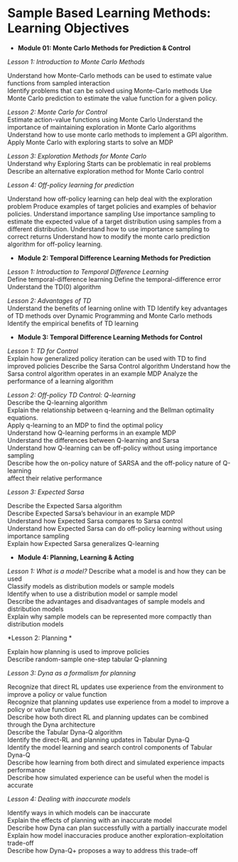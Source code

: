 # Sample Based Learning Methods: Learning Objectives

- **Module 01: Monte Carlo Methods for Prediction & Control**  

*Lesson 1: Introduction to Monte Carlo Methods*  

Understand how Monte-Carlo methods can be used to estimate value functions from
sampled interaction  
Identify problems that can be solved using Monte-Carlo methods
Use Monte Carlo prediction to estimate the value function for a given policy.  

*Lesson 2: Monte Carlo for Control*  
Estimate action-value functions using Monte Carlo
Understand the importance of maintaining exploration in Monte Carlo algorithms
Understand how to use monte carlo methods to implement a GPI algorithm.
Apply Monte Carlo with exploring starts to solve an MDP  

*Lesson 3: Exploration Methods for Monte Carlo*  
Understand why Exploring Starts can be problematic in real problems
Describe an alternative exploration method for Monte Carlo control  

*Lesson 4: Off-policy learning for prediction*  

Understand how off-policy learning can help deal with the exploration problem
Produce examples of target policies and examples of behavior policies.
Understand importance sampling
Use importance sampling to estimate the expected value of a target distribution using
samples from a different distribution.
Understand how to use importance sampling to correct returns
Understand how to modify the monte carlo prediction algorithm for off-policy learning.

- **Module 2: Temporal Difference Learning Methods for Prediction**  

*Lesson 1: Introduction to Temporal Difference Learning*  
Define temporal-difference learning
Define the temporal-difference error
Understand the TD(0) algorithm  

*Lesson 2: Advantages of TD*  
Understand the benefits of learning online with TD
Identify key advantages of TD methods over Dynamic Programming and Monte Carlo
methods
Identify the empirical benefits of TD learning

- **Module 3: Temporal Difference Learning Methods for Control**  

*Lesson 1: TD for Control*  
Explain how generalized policy iteration can be used with TD to find improved policies
Describe the Sarsa Control algorithm
Understand how the Sarsa control algorithm operates in an example MDP
Analyze the performance of a learning algorithm  

*Lesson 2: Off-policy TD Control: Q-learning*  
Describe the Q-learning algorithm  
Explain the relationship between q-learning and the Bellman optimality equations.    
Apply q-learning to an MDP to find the optimal policy  
Understand how Q-learning performs in an example MDP  
Understand the differences between Q-learning and Sarsa  
Understand how Q-learning can be off-policy without using importance sampling  
Describe how the on-policy nature of SARSA and the off-policy nature of Q-learning  
affect their relative performance  

*Lesson 3: Expected Sarsa*    

Describe the Expected Sarsa algorithm  
Describe Expected Sarsa’s behaviour in an example MDP  
Understand how Expected Sarsa compares to Sarsa control  
Understand how Expected Sarsa can do off-policy learning without using importance sampling  
Explain how Expected Sarsa generalizes Q-learning  

- **Module 4: Planning, Learning & Acting**  

*Lesson 1: What is a model?*
Describe what a model is and how they can be used    
Classify models as distribution models or sample models  
Identify when to use a distribution model or sample model  
Describe the advantages and disadvantages of sample models and distribution models  
Explain why sample models can be represented more compactly than distribution models  

*Lesson 2: Planning *  

Explain how planning is used to improve policies  
Describe random-sample one-step tabular Q-planning    

*Lesson 3: Dyna as a formalism for planning*  

Recognize that direct RL updates use experience from the environment to improve a policy or value function  
Recognize that planning updates use experience from a model to improve a policy or value function  
Describe how both direct RL and planning updates can be combined through the Dyna architecture  
Describe the Tabular Dyna-Q algorithm  
Identify the direct-RL and planning updates in Tabular Dyna-Q  
Identify the model learning and search control components of Tabular Dyna-Q  
Describe how learning from both direct and simulated experience impacts performance  
Describe how simulated experience can be useful when the model is accurate  

*Lesson 4: Dealing with inaccurate models*  

Identify ways in which models can be inaccurate  
Explain the effects of planning with an inaccurate model  
Describe how Dyna can plan successfully with a partially inaccurate model    
Explain how model inaccuracies produce another exploration-exploitation trade-off  
Describe how Dyna-Q+ proposes a way to address this trade-off  


